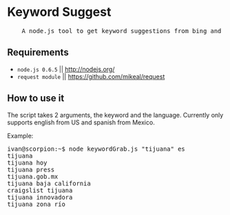 # Keyword Suggest

<pre>
	A node.js tool to get keyword suggestions from bing and google.
</pre>

## Requirements

* `node.js 0.6.5`  || http://nodejs.org/
* `request module` || https://github.com/mikeal/request

## How to use it

The script takes 2 arguments, the keyword and the language. Currently only supports english from US and spanish from Mexico.

Example:

<pre>
ivan@scorpion:~$ node keywordGrab.js "tijuana" es
tijuana
tijuana hoy
tijuana press
tijuana.gob.mx
tijuana baja california
craigslist tijuana
tijuana innovadora
tijuana zona río
<pre>

